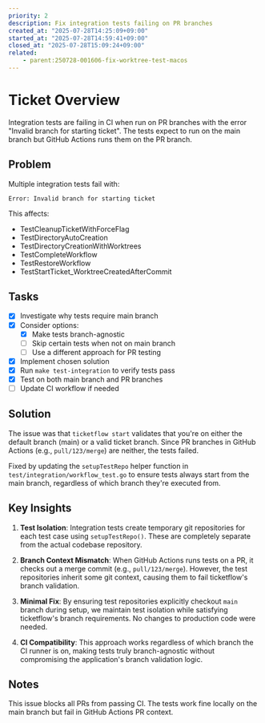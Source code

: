 ```yaml
---
priority: 2
description: Fix integration tests failing on PR branches
created_at: "2025-07-28T14:25:09+09:00"
started_at: "2025-07-28T14:59:41+09:00"
closed_at: "2025-07-28T15:09:24+09:00"
related:
    - parent:250728-001606-fix-worktree-test-macos
---
```


# Ticket Overview

Integration tests are failing in CI when run on PR branches with the error "Invalid branch for starting ticket". The tests expect to run on the main branch but GitHub Actions runs them on the PR branch.

## Problem

Multiple integration tests fail with:
```
Error: Invalid branch for starting ticket
```

This affects:
- TestCleanupTicketWithForceFlag
- TestDirectoryAutoCreation  
- TestDirectoryCreationWithWorktrees
- TestCompleteWorkflow
- TestRestoreWorkflow
- TestStartTicket_WorktreeCreatedAfterCommit

## Tasks
- [x] Investigate why tests require main branch
- [x] Consider options:
  - [x] Make tests branch-agnostic
  - [ ] Skip certain tests when not on main branch
  - [ ] Use a different approach for PR testing
- [x] Implement chosen solution
- [x] Run `make test-integration` to verify tests pass
- [x] Test on both main branch and PR branches
- [ ] Update CI workflow if needed

## Solution

The issue was that `ticketflow start` validates that you're on either the default branch (main) or a valid ticket branch. Since PR branches in GitHub Actions (e.g., `pull/123/merge`) are neither, the tests failed.

Fixed by updating the `setupTestRepo` helper function in `test/integration/workflow_test.go` to ensure tests always start from the main branch, regardless of which branch they're executed from.

## Key Insights

1. **Test Isolation**: Integration tests create temporary git repositories for each test case using `setupTestRepo()`. These are completely separate from the actual codebase repository.

2. **Branch Context Mismatch**: When GitHub Actions runs tests on a PR, it checks out a merge commit (e.g., `pull/123/merge`). However, the test repositories inherit some git context, causing them to fail ticketflow's branch validation.

3. **Minimal Fix**: By ensuring test repositories explicitly checkout `main` branch during setup, we maintain test isolation while satisfying ticketflow's branch requirements. No changes to production code were needed.

4. **CI Compatibility**: This approach works regardless of which branch the CI runner is on, making tests truly branch-agnostic without compromising the application's branch validation logic.

## Notes

This issue blocks all PRs from passing CI. The tests work fine locally on the main branch but fail in GitHub Actions PR context.
